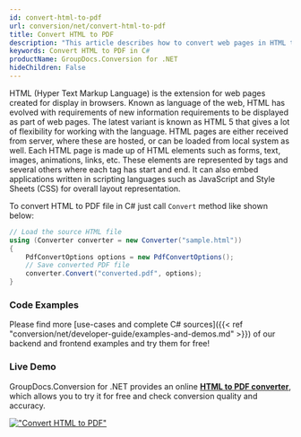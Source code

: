```yaml
---
id: convert-html-to-pdf
url: conversion/net/convert-html-to-pdf
title: Convert HTML to PDF
description: "This article describes how to convert web pages in HTML to PDF files in a most convenient way in C# language."
keywords: Convert HTML to PDF in C#
productName: GroupDocs.Conversion for .NET
hideChildren: False
---
```


HTML (Hyper Text Markup Language) is the extension for web pages created for display in browsers. Known as language of the web, HTML has evolved with requirements of new information requirements to be displayed as part of web pages. The latest variant is known as HTML 5 that gives a lot of flexibility for working with the language. HTML pages are either received from server, where these are hosted, or can be loaded from local system as well. Each HTML page is made up of HTML elements such as forms, text, images, animations, links, etc. These elements are represented by tags and several others where each tag has start and end. It can also embed applications written in scripting languages such as JavaScript and Style Sheets (CSS) for overall layout representation.

To convert HTML to PDF file in C# just call `Convert` method like shown below:

```csharp
// Load the source HTML file
using (Converter converter = new Converter("sample.html"))
{
    PdfConvertOptions options = new PdfConvertOptions();
    // Save converted PDF file
    converter.Convert("converted.pdf", options);
}
```

### Code Examples

Please find more [use-cases and complete C# sources]({{< ref "conversion/net/developer-guide/examples-and-demos.md" >}}) of our backend and frontend examples and try them for free!

### Live Demo

GroupDocs.Conversion for .NET provides an online [**HTML to PDF converter**](https://products.groupdocs.app/conversion/html-to-pdf), which allows you to try it for free and check conversion quality and accuracy.

[!["Convert HTML to PDF"](conversion/net/images/convert-html-to-pdf.png)](https://products.groupdocs.app/conversion/html-to-pdf)